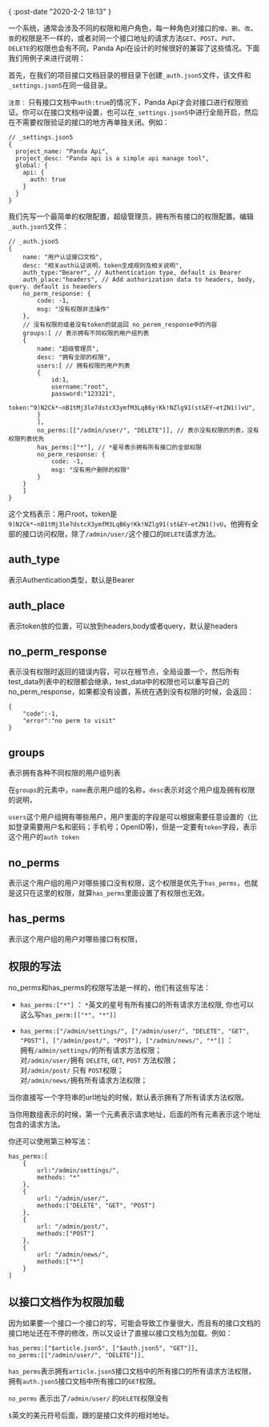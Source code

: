 {
    :post-date "2020-2-2 18:13"
}

一个系统，通常会涉及不同的权限和用户角色，每一种角色对接口的`增`、`删`、`改`、`查`的权限是不一样的，或者对同一个接口地址的请求方法`GET`、`POST`、`PUT`、`DELETE`的权限也会有不同，Panda Api在设计的时候很好的兼容了这些情况。下面我们用例子来进行说明：

首先，在我们的项目接口文档目录的根目录下创建`_auth.json5`文件，该文件和`_settings.json5`在同一级目录。

`注意：` 只有接口文档中`auth:true`的情况下，Panda Api才会对接口进行权限验证。你可以在接口文档中设置，也可以在`_settings.json5`中进行全局开启，然后在不需要权限验证的接口的地方再单独关闭。例如：

```.language-json5
// _settings.json5
{
  project_name: "Panda Api",
  project_desc: "Panda api is a simple api manage tool",
  global: {
    api: {
      auth: true
    }
  }
}
```

我们先写一个最简单的权限配置，超级管理员，拥有所有接口的权限配置。编辑`_auth.json5`文件：
```.language-json5
// _auth.json5
{
    name: "用户认证接口文档",
    desc: "相关auth认证说明，token生成规则及相关说明",
    auth_type:"Bearer", // Authentication type, default is Bearer
    auth_place:"headers", // Add authorization data to headers, body, query. default is heaeders
    no_perm_response: {
        code: -1,
        msg: "没有权限非法操作"
    },
    // 没有权限的或者没有token的就返回 no_perem_response中的内容
    groups:[ // 表示拥有不同权限的用户组列表
    {
        name: "超级管理员",
        desc: "拥有全部的权限",
        users:[ // 拥有权限的用户列表
        {
            id:1,
            username:"root",
            password:"123321",
            token:"9)N2Ck*~nB1tMj3le7dstcX3ymfM3LqB6y!Kk!NZlg91(st&EY~etZN1()vU",
        }
        ],
        no_perms:[["/admin/user/", "DELETE"]], // 表示没有权限的列表，没有权限列表优先
        has_perms:["*"], // *星号表示拥有所有接口的全部权限
        no_perm_response: {
            code: -1,
            msg: "没有用户删除的权限"
        }
    }
    ]
}
```
这个文档表示：用户root，token是`9)N2Ck*~nB1tMj3le7dstcX3ymfM3LqB6y!Kk!NZlg91(st&EY~etZN1()vU`，他拥有全部的接口访问权限，除了`/admin/user/`这个接口的`DELETE`请求方法。


## auth_type
表示Authentication类型，默认是Bearer

## auth_place 
表示token放的位置，可以放到headers,body或者query，默认是headers

## no_perm_response
表示没有权限时返回的错误内容，可以在根节点，全局设置一个，然后所有test_data列表中的权限都会继承，test_data中的权限也可以重写自己的no_perm_response，如果都没有设置，系统在遇到没有权限的时候，会返回：
```.language-json
{
    "code":-1,
    "error":"no perm to visit"
}
```

## groups
表示拥有各种不同权限的用户组列表

在`groups`的元素中，`name`表示用户组的名称，`desc`表示对这个用户组及拥有权限的说明，

`users`这个用户组拥有哪些用户，用户里面的字段是可以根据需要任意设置的（比如登录需要用户名和密码；手机号；OpenID等)，但是一定要有`token`字段，表示这个用户的`auth token`


## no_perms
表示这个用户组的用户对哪些接口没有权限，这个权限是优先于`has_perms`，也就是这只在这里的权限，就算`has_perms`里面设置了有权限也无效。

## has_perms
表示这个用户组的用户对哪些接口有权限，

## 权限的写法
no_perms和has_perms的权限写法是一样的，他们有这些写法：

- `has_perms:["*"]`   ： 
`*`英文的星号有所有接口的所有请求方法权限, 你也可以这么写`has_perm:[["*", "*"]]`

- `has_perms:["/admin/settings/", ["/admin/user/", "DELETE", "GET", "POST"], ["/admin/post/", "POST"], ["/admin/news/", "*"]]`   ：  
拥有`/admin/settings/`的所有请求方法权限；    
对`/admin/user/`拥有 `DELETE`, `GET`, `POST` 方法权限；    
对`/admin/post/` 只有 `POST`权限；   
对`/admin/news/`拥有所有请求方法权限；


当你直接写一个字符串的url地址的时候，默认表示拥有了所有请求方法权限。

当你用数组表示的时候，第一个元素表示请求地址，后面的所有元素表示这个地址包含的请求方法。

你还可以使用第三种写法：

```.language-json
has_perms:[
    {
        url:"/admin/settings/",
        methods: "*"
    },
    {
        url: "/admin/user/",
        methods:["DELETE", "GET", "POST"]
    },
    {
        url: "/admin/post/",
        methods:["POST"]
    },
    {
        url: "/admin/news/",
        methods:["*"]
    }
]

```

## 以接口文档作为权限加载
因为如果要一个接口一个接口的写，可能会导致工作量很大，而且有的接口文档的接口地址还在不停的修改，所以又设计了直接以接口文档为加载。例如：

```.language-json5
has_perms:["$article.json5", ["$auth.json5", "GET"]],
no_perms:[["/admin/user/", "DELETE"]],
```

`has_perms`表示拥有`article.json5`接口文档中的所有接口的所有请求方法权限，拥有`auth.json5`接口文档中所有接口的`GET`权限。

`no_perms` 表示出了`/admin/user/` 的`DELETE`权限没有

`$`英文的美元符号后面，跟的是接口文件的相对地址。

